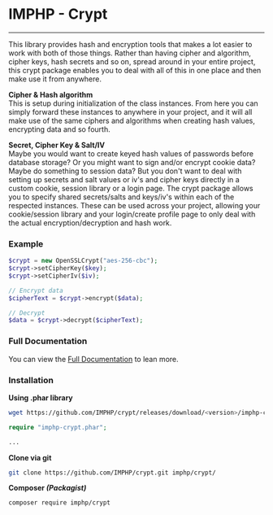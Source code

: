 # IMPHP - Crypt
___

This library provides hash and encryption tools that makes a lot easier to work with both of those things. Rather than having cipher and algorithm, cipher keys, hash secrets and so on, spread around in your entire project, this crypt package enables you to deal with all of this in one place and then make use it from anywhere.

__Cipher & Hash algorithm__  
This is setup during initialization of the class instances. From here you can simply forward these instances to anywhere in your project, and it will all make use of the same ciphers and algorithms when creating hash values, encrypting data and so fourth.

__Secret, Cipher Key & Salt/IV__  
Maybe you would want to create keyed hash values of passwords before database storage? Or you might want to sign and/or encrypt cookie data? Maybe do something to session data? But you don't want to deal with setting up secrets and salt values or iv's and cipher keys directly in a custom cookie, session library or a login page. The crypt package allows you to specify shared secrets/salts and keys/iv's within each of the respected instances. These can be used across your project, allowing your cookie/session library and your login/create profile page to only deal with the actual encryption/decryption and hash work.

### Example

```php
$crypt = new OpenSSLCrypt("aes-256-cbc");
$crypt->setCipherKey($key);
$crypt->setCipherIv($iv);

// Encrypt data
$cipherText = $crypt->encrypt($data);

// Decrypt
$data = $crypt->decrypt($cipherText);
```

### Full Documentation

You can view the [Full Documentation](docs/crypt.md) to lean more.

### Installation

__Using .phar library__

```sh
wget https://github.com/IMPHP/crypt/releases/download/<version>/imphp-crypt.phar
```

```php
require "imphp-crypt.phar";

...
```

__Clone via git__

```sh
git clone https://github.com/IMPHP/crypt.git imphp/crypt/
```

__Composer _(Packagist)___

```sh
composer require imphp/crypt
```
